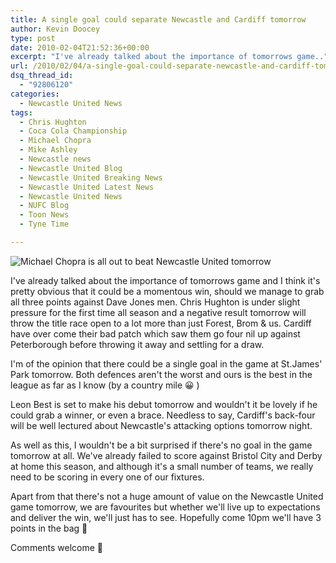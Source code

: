 ```yaml
---
title: A single goal could separate Newcastle and Cardiff tomorrow
author: Kevin Doocey
type: post
date: 2010-02-04T21:52:36+00:00
excerpt: "I've already talked about the importance of tomorrows game.."
url: /2010/02/04/a-single-goal-could-separate-newcastle-and-cardiff-tomorrow/
dsq_thread_id:
  - "92806120"
categories:
  - Newcastle United News
tags:
  - Chris Hughton
  - Coca Cola Championship
  - Michael Chopra
  - Mike Ashley
  - Newcastle news
  - Newcastle United Blog
  - Newcastle United Breaking News
  - Newcastle United Latest News
  - Newcastle United News
  - NUFC Blog
  - Toon News
  - Tyne Time

---
```

![Michael Chopra is all out to beat Newcastle United tomorrow](http://static.guim.co.uk/sys-images/Sport/Pix/pictures/2009/9/29/1254260599264/Michael-Chopra-001.jpg "Chopra - Looking to end Newcastle's fine form at St.James' this season")

I've already talked about the importance of tomorrows game and I think it's pretty obvious that it could be a momentous win, should we manage to grab all three points against Dave Jones men. Chris Hughton is under slight pressure for the first time all season and a negative result tomorrow will throw the title race open to a lot more than just Forest, Brom & us. Cardiff have over come their bad patch which saw them go four nil up against Peterborough before throwing it away and settling for a draw.

I'm of the opinion that there could be a single goal in the game at St.James' Park tomorrow. Both defences aren't the worst and ours is the best in the league as far as I know (by a country mile 😀 )

Leon Best is set to make his debut tomorrow and wouldn't it be lovely if he could grab a winner, or even a brace. Needless to say, Cardiff's back-four will be well lectured about Newcastle's attacking options tomorrow night.

As well as this, I wouldn't be a bit surprised if there's no goal in the game tomorrow at all. We've already failed to score against Bristol City and Derby at home this season, and although it's a small number of teams, we really need to be scoring in every one of our fixtures.

Apart from that there's not a huge amount of value on the Newcastle United game tomorrow, we are favourites but whether we'll live up to expectations and deliver the win, we'll just has to see. Hopefully come 10pm we'll have 3 points in the bag 🙂

Comments welcome 🙂
